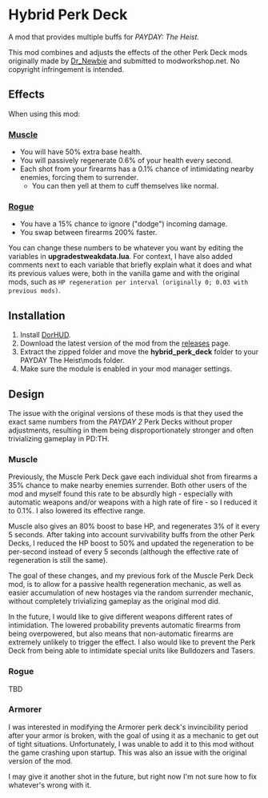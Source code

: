 # Hybrid Perk Deck
A mod that provides multiple buffs for *PAYDAY: The Heist*.

This mod combines and adjusts the effects of the other Perk Deck mods originally made by [Dr_Newbie](https://modworkshop.net/user/dr_newbie) and submitted to modworkshop.net. No copyright infringement is intended.
## Effects
When using this mod:
### [Muscle](https://modworkshop.net/mod/27990)
- You will have 50% extra base health.
- You will passively regenerate 0.6% of your health every second.
- Each shot from your firearms has a 0.1% chance of intimidating nearby enemies, forcing them to surrender.
  - You can then yell at them to cuff themselves like normal.
### [Rogue](https://modworkshop.net/mod/26078)
- You have a 15% chance to ignore ("dodge") incoming damage.
- You swap between firearms 200% faster.

You can change these numbers to be whatever you want by editing the variables in **upgradestweakdata.lua**. For context, I have also added comments next to each variable that briefly explain what it does and what its previous values were, both in the vanilla game and with the original mods, such as `HP regeneration per interval (originally 0; 0.03 with previous mods)`.
## Installation
1. Install [DorHUD](https://modworkshop.net/mod/14267).
2. Download the latest version of the mod from the [releases](https://github.com/questmatrix/hybrid-perk-deck/releases) page.
3. Extract the zipped folder and move the **hybrid_perk_deck** folder to your PAYDAY The Heist\mods folder.
4. Make sure the module is enabled in your mod manager settings.
## Design
The issue with the original versions of these mods is that they used the exact same numbers from the *PAYDAY 2* Perk Decks without proper adjustments, resulting in them being disproportionately stronger and often trivializing gameplay in PD:TH.
### Muscle
Previously, the Muscle Perk Deck gave each individual shot from firearms a 35% chance to make nearby enemies surrender. Both other users of the mod and myself found this rate to be absurdly high - especially with automatic weapons and/or weapons with a high rate of fire - so I reduced it to 0.1%. I also lowered its effective range.

Muscle also gives an 80% boost to base HP, and regenerates 3% of it every 5 seconds. After taking into account survivability buffs from the other Perk Decks, I reduced the HP boost to 50% and updated the regeneration to be per-second instead of every 5 seconds (although the effective rate of regeneration is still the same).

The goal of these changes, and my previous fork of the Muscle Perk Deck mod, is to allow for a passive health regeneration mechanic, as well as easier accumulation of new hostages via the random surrender mechanic, without completely trivializing gameplay as the original mod did.

In the future, I would like to give different weapons different rates of intimidation. The lowered probability prevents automatic firearms from being overpowered, but also means that non-automatic firearms are extremely unlikely to trigger the effect. I also would like to prevent the Perk Deck from being able to intimidate special units like Bulldozers and Tasers.
### Rogue
TBD
### Armorer
I was interested in modifying the Armorer perk deck's invincibility period after your armor is broken, with the goal of using it as a mechanic to get out of tight situations. Unfortunately, I was unable to add it to this mod without the game crashing upon startup. This was also an issue with the original version of the mod.

I may give it another shot in the future, but right now I'm not sure how to fix whatever's wrong with it.
